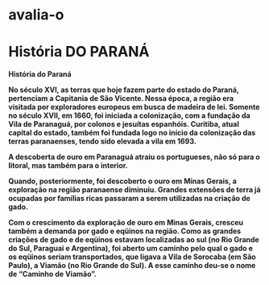 # avalia-o <h1>História DO PARANÁ </h1>
<html>
<html lang="pt=br">
<strong> História do Paraná <strong/>
<P>No século XVI, as terras que hoje fazem parte do estado do Paraná, pertenciam a Capitania de São Vicente. Nessa época, a região era visitada por exploradores europeus em busca de madeira de lei. Somente no século XVII, em 1660, foi iniciada a colonização, com a fundação da Vila de Paranaguá, por colonos e jesuítas espanhóis. Curitiba, atual capital do estado, também foi fundada logo no início da colonização das terras paranaenses, tendo sido elevada a vila em 1693.
<p>A descoberta de <strong>ouro<strong/> em Paranaguá atraiu os portugueses, não só para o litoral, mas também para o interior.<p/>
 <p>Quando, posteriormente, foi descoberto o ouro em Minas Gerais, a exploração na região paranaense diminuiu. Grandes extensões de terra já ocupadas por famílias ricas passaram a serem utilizadas na criação de gado.<p/>
<p>Com o crescimento da exploração de ouro em Minas Gerais, cresceu também a demanda por gado e eqüinos na região. Como as grandes criações de gado e de eqüinos estavam localizadas ao sul (no Rio Grande do Sul, Paraguai e Argentina), foi aberto um caminho pelo qual o gado e os eqüinos seriam transportados, que ligava a Vila de Sorocaba (em São Paulo), a Viamão (no Rio Grande do Sul). A esse caminho deu-se o nome de <strong>“Caminho de Viamão”<strong/>.<p/>
